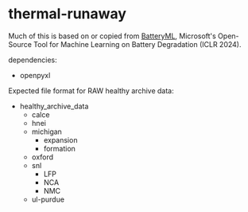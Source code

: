 # thermal-runaway
Much of this is based on or copied from [BatteryML](https://github.com/microsoft/BatteryML), Microsoft's Open-Source Tool for Machine Learning on Battery Degradation (ICLR 2024).

dependencies:
- openpyxl


Expected file format for RAW healthy archive data:
- healthy_archive_data
    - calce
    - hnei
    - michigan
        - expansion
        - formation
    - oxford
    - snl
        - LFP
        - NCA
        - NMC
    - ul-purdue